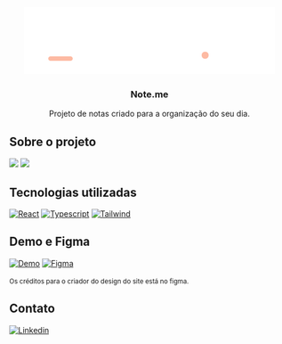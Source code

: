 <div align="center">
  <a href="https://github.com/github_username/note.me">
    <img src="src/assets/logo_light.svg" alt="Logo">
  </a>

<h3 align="center">Note.me</h3>

  <p align="center">
    Projeto de notas criado para a organização do seu dia.
    <br />
  </p>
</div>

<!-- ABOUT THE PROJECT -->

## Sobre o projeto

<img src='https://media.discordapp.net/attachments/541938075572371457/1070149603200082011/screencapture-noteme-vercel-app-login-2023-01-31-22_06_32.png?width=948&height=449' />
<img src='https://media.discordapp.net/attachments/541938075572371457/1070149661819682886/screencapture-noteme-vercel-app-2023-01-31-22_10_54.png?width=948&height=449' />

## Tecnologias utilizadas

[![React][React.js]][React-url]
[![Typescript][Typescript]][Typescript-url]
[![Tailwind][Tailwind]][Tailwind-url]

<!-- CONTACT -->

## Demo e Figma

[![Demo][Demo]][Demo-url]
[![Figma][Figma]][Figma-url]

<small>Os créditos para o criador do design do site está no figma.</small>

<!-- CONTACT -->

## Contato

[![Linkedin][linkedin-shield]][linkedin-url]

<!-- MARKDOWN LINKS & IMAGES -->

[linkedin-shield]: https://img.shields.io/badge/-LinkedIn-black.svg?style=for-the-badge&logo=linkedin&logoColor=61DAFB
[linkedin-url]: https://www.linkedin.com/in/iurysena/
[Figma]: https://img.shields.io/badge/Figma-20232A?style=for-the-badge&logo=figma&logoColor=61DAFB
[Figma-url]: https://www.figma.com/file/i5jeqLGWPyCiRVhBLS3UAy/Note.me-(Community)?node-id=157%3A63&t=9uRvqvMX3c2S9bY1-0
[React.js]: https://img.shields.io/badge/React-20232A?style=for-the-badge&logo=react&logoColor=61DAFB
[React-url]: https://reactjs.org/
[Demo]: https://img.shields.io/badge/Demo-20232A?style=for-the-badge&logo=react&logoColor=61DAFB
[Demo-url]: https://noteme.vercel.app/
[Typescript]: https://img.shields.io/badge/Typescript-20232A?style=for-the-badge&logo=typescript&logoColor=61DAFB
[Typescript-url]: https://www.typescriptlang.org/
[Tailwind]: https://img.shields.io/badge/Tailwindcss-20232A?style=for-the-badge&logo=tailwindcss&logoColor=61DAFB
[Tailwind-url]: https://tailwindcss.com/
